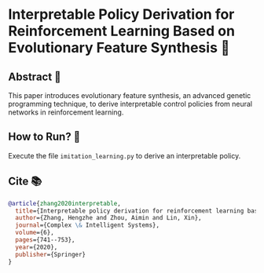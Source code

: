 # Interpretable Policy Derivation for Reinforcement Learning Based on Evolutionary Feature Synthesis 🤖

## Abstract 📄

This paper introduces evolutionary feature synthesis, an advanced genetic programming technique, to derive interpretable control policies from neural networks in reinforcement learning.

## How to Run? 🚀

Execute the file `imitation_learning.py` to derive an interpretable policy.

## Cite 📚

```bibtex
@article{zhang2020interpretable,
  title={Interpretable policy derivation for reinforcement learning based on evolutionary feature synthesis},
  author={Zhang, Hengzhe and Zhou, Aimin and Lin, Xin},
  journal={Complex \& Intelligent Systems},
  volume={6},
  pages={741--753},
  year={2020},
  publisher={Springer}
}
```